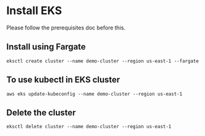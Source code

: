 # Install EKS

Please follow the prerequisites doc before this.

## Install using Fargate

```
eksctl create cluster --name demo-cluster --region us-east-1 --fargate
```

## To use kubectl in EKS cluster
```
aws eks update-kubeconfig --name demo-cluster --region us-east-1
```


## Delete the cluster

```
eksctl delete cluster --name demo-cluster --region us-east-1
```



